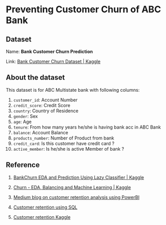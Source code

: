 # Preventing Customer Churn of ABC Bank

## Dataset

Name: **Bank Customer Churn Prediction**

Link: [Bank Customer Churn Dataset | Kaggle](https://www.kaggle.com/datasets/gauravtopre/bank-customer-churn-dataset)

## About the dataset

This dataset is for ABC Multistate bank with following columns:

1. `customer_id`: Account Number
2. `credit_score`: Credit Score
3. `country`: Country of Residence
4. `gender`: Sex
5. `age`: Age
6. `tenure`: From how many years he/she is having bank acc in ABC Bank
7. `balance`: Account Balance
8. `products_number`: Number of Product from bank
9. `credit_card`: Is this customer have credit card ?
10. `active_member`: Is he/she is active Member of bank ?

## Reference

1. [BankChurn EDA and Prediction Using Lazy Classifier | Kaggle](https://www.kaggle.com/code/prathameshgadekar/bankchurn-eda-and-prediction-using-lazy-classifier)

2. [Churn - EDA, Balancing and Machine Learning | Kaggle](https://www.kaggle.com/code/raphaelmarconato/churn-eda-balancing-and-machine-learning)

3. [Medium blog on customer retention analysis using PowerBI](https://medium.com/@Feranmi_Amole/customer-retention-analysis-with-power-bi-d9dd00077a36)

4. [Customer retention using SQL](https://medium.com/cube-dev/customer-retention-analysis-93af9daee46b)

5. [Customer retention Kaggle](https://www.kaggle.com/datasets/uttamp/store-data)
